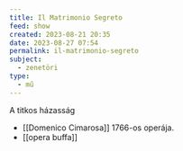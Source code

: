 ```yaml
---
title: Il Matrimonio Segreto
feed: show
created: 2023-08-21 20:35
date: 2023-08-27 07:54
permalink: il-matrimonio-segreto
subject:
  - zenetöri
type:
  - mű
---
```


A titkos házasság

- [[Domenico Cimarosa]] 1766-os operája.
- [[opera buffa]]